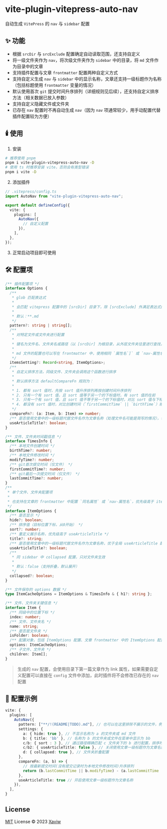 # vite-plugin-vitepress-auto-nav

自动生成 `VitePress` 的 `nav` 与 `sidebar` 配置

## ✨ 功能

- 根据 `srcDir` 与 `srcExclude` 配置确定自动读取范围，还支持自定义
- 将一级文件夹作为 `nav`，将次级文件夹作为 `sidebar` 中的目录，将 `md` 文件作为目录中的文章
- 支持插件配置与文章 `frontmatter` 配置两种自定义方式
- 支持自定义生成 `nav` 与 `sidebar` 中的显示名称，文章还支持一级标题作为名称（包括标题使用 `frontmatter` 变量的情况）
- 默认使用首次 `git` 提交时间升序排列（详细规则见后续），还支持自定义排序方法（相关数据已放入参数）
- 支持自定义隐藏文件或文件夹
- 已存在 `nav` 配置时不再自动生成 `nav`（因为 `nav` 项通常较少，用手动配置代替插件配置较为方便）

## 🕯️ 使用

1. 安装

```sh
# 推荐使用 pnpm
pnpm i vite-plugin-vitepress-auto-nav -D
# 使用 ts 时推荐安装 vite，否则会有类型错误
pnpm i vite -D
```

2. 添加插件

```ts
// .vitepress/config.ts
import AutoNav from "vite-plugin-vitepress-auto-nav";

export default defineConfig({
  vite: {
    plugins: [
      AutoNav({
        // 自定义配置
      }),
    ],
  },
});
```

3. 正常启动项目即可使用

## 🛠️ 配置项

```ts
/** 插件配置项 */
interface Options {
  /**
   * glob 匹配表达式
   *
   * 会匹配 vitepress 配置中的 [srcDir] 目录下，除 [srcExclude] 外满足表达式的 md 文件
   *
   * 默认：**.md
   */
  pattern?: string | string[];
  /**
   * 对特定文件或文件夹进行配置
   *
   * 键名为文件名、文件夹名或路径（以 [srcDir] 为根目录，从外层文件夹往里进行查找，md 扩展名可以省略；名称重复时，用路径区分）
   *
   * md 文件的配置也可以写在 frontmatter 中，使用相同 `属性名`]` 或 `nav-属性名`。优先级高于 itemsSetting 配置
   */
  itemsSetting?: Record<string, ItemOptions>;
  /**
   * 自定义排序方法，同级文件、文件夹会调用这个函数进行排序
   *
   * 默认排序方法 defaultCompareFn 规则为：
   *
   * 1. 都有 sort 值时，先按 sort 值升序排列再按创建时间升序排列
   * 2. 只有一个有 sort 值，且 sort 值等于另一个的下标值时，有 sort 值的在前
   * 3. 只有一个有 sort 值，且 sort 值不等于另一个的下标值时，对比 sort 值与下标值，升序排列
   * 4. 都没有 sort 值时，对比创建时间（`firstCommitTime` || `birthTime`）顺序排列
   */
  compareFn?: (a: Item, b: Item) => number;
  /** 是否使用文章中的一级标题代替文件名作为文章名称（处理文件名可能是简写的情况），也可以在 itemsSetting 中单独配置 */
  useArticleTitle?: boolean;
}

/** 文件、文件夹时间戳信息 */
interface TimesInfo {
  /** 本地文件创建时间 */
  birthTime?: number;
  /** 本地文件修改时间 */
  modifyTime?: number;
  /** git首次提交时间（仅文件） */
  firstCommitTime?: number;
  /** git最后一次提交时间（仅文件） */
  lastCommitTime?: number;
}
/**
 * 单个文件、文件夹配置项
 *
 * 也支持在文章的 frontmatter 中配置 `同名属性` 或 `nav-属性名`，优先级高于 itemsSetting 中的配置
 */
interface ItemOptions {
  /** 是否显示 */
  hide?: boolean;
  /** 排序值（目标位置下标，从0开始） */
  sort?: number;
  /** 重定义展示名称，优先级高于 useArticleTitle */
  title?: string;
  /** 是否使用文章中的一级标题代替文件名作为文章名称，优于全局 useArticleTitle 配置 */
  useArticleTitle?: boolean;
  /**
   * 同 sidebar 中 collapsed 配置，只对文件夹生效
   *
   * 默认：false（支持折叠，默认展开）
   */
  collapsed?: boolean;
}

/** 文件保存的 options 数据 */
type ItemCacheOptions = ItemOptions & TimesInfo & { h1?: string };

/** 文件、文件夹关键信息 */
interface Item {
  /** 同级中的位置下标 */
  index: number;
  /** 文件、文件夹名 */
  name: string;
  /** 是否是文件夹 */
  isFolder: boolean;
  /** 配置对象，包括 ItemOptions 配置、文章 frontmatter 中的 ItemOptions 配置、时间戳信息、文章内一级标题（h1） */
  options: ItemCacheOptions;
  /** 子文件、文件夹 */
  children: Item[];
}
```

> 生成的 `nav` 配置，会使用目录下第一篇文章作为 link 属性，如果需要自定义配置可以直接在 `config` 文件中添加，此时插件将不会修改已存在的 `nav` 配置

## 🎊 配置示例

```ts
vite: {
  plugins: [
    AutoNav({
      pattern: ["**/!(README|TODO).md"], // 也可以在这里排除不展示的文件，例如不匹配 README 和 TODO 文件
      settings: {
        a: { hide: true }, // 不显示名称为 a 的文件夹或 md 文件
        b: { title: 'bb' }, // 名称为 b 的文件夹或文件在菜单中显示为 bb
        c/b: { sort : 3 }, // 通过路径精确匹配 c 文件夹下的 b 进行配置，排序时位于下标3的位置或最后
        c/b2: { useArticleTitle: false }, // 关闭使用文章一级标题作为文章名称
        d: { collapsed: true }, // 文件夹折叠配置
      },
      compareFn: (a, b) => {
        // 按最新提交时间(没有提交记录时为本地文件修改时间)升序排列
        return (b.lastCommitTime || b.modifyTime) - (a.lastCommitTime || a.modifyTime)
      },
      useArticleTitle: true // 开启使用文章一级标题作为文章名称
    }),
  ],
}
```

## License

[MIT](./LICENSE) License © 2023 [Xaviw](https://github.com/Xaviw)
